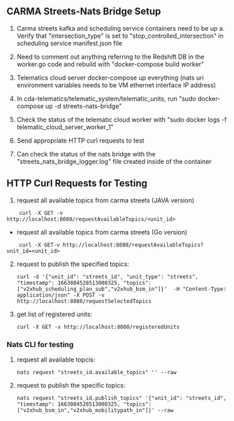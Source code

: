 ## CARMA Streets-Nats Bridge Setup 

1. Carma streets kafka and scheduling service containers need to be up
	a. Verify that "intersection_type" is set to "stop_controlled_intersection" in scheduling service manifest.json file		
2. Need to comment out anything referring to the Redshift DB in the worker.go code and rebuild with "docker-compose build worker"

3. Telematics cloud server docker-compose up everything (nats uri environment variables needs to be VM ethernet interface IP address)

4. In cda-telematics/telematic_system/telematic_units, run "sudo docker-compose up -d streets-nats-bridge"

5. Check the status of the telematic cloud worker with "sudo docker logs -f telematic_cloud_server_worker_1"

6. Send appropriate HTTP curl requests to test

7. Can check the status of the nats bridge with the "streets_nats_bridge_logger.log" file created inside of the container
	
## HTTP Curl Requests for Testing

1. request all available topics from carma streets (JAVA version)
```
	curl -X GET -v http://localhost:8080/requestAvailableTopics/<unit_id>
```

- request all available topics from carma streets (Go version)
```
	curl -X GET-v http://localhost:8080/requestAvailableTopics?unit_id=<unit_id>
```

2. request to publish the specified topics: 
	```
	curl -d '{"unit_id": "streets_id", "unit_type": "streets", "timestamp": 1663084528513000325, "topics": ["v2xhub_scheduling_plan_sub","v2xhub_bsm_in"]}'  -H "Content-Type: application/json" -X POST -v http://localhost:8080/requestSelectedTopics
	```
3. get list of registered units:
	```
	curl -X GET -v http://localhost:8080/registeredUnits

	```
### Nats CLI for testing
1. request all available topcis:	
	```
	nats request "streets_id.available_topics" '' --raw
	```
2. request to publish the specific topics:
	```
	nats request "streets_id.publish_topics" '{"unit_id": "streets_id", "timestamp": 1663084528513000325, "topics": ["v2xhub_bsm_in","v2xhub_mobilitypath_in"]}' --raw
	```

